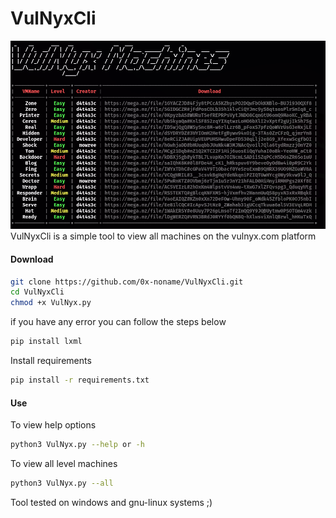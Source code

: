 # VulNyxCli
![](/vm-cli.png)
VulNyxCli is a simple tool to view all machines on the vulnyx.com platform
#### Download
```bash
git clone https://github.com/0x-noname/VulNyxCli.git
cd VulNyxCli
chmod +x VulNyx.py
```

if you have any error you can follow the steps below
```bash
pip install lxml
```

Install requirements 
```bash
pip install -r requirements.txt
```

#### Use

To view help options
```bash
python3 VulNyx.py --help or -h
```
To view all level machines
```bash
python3 VulNyx.py --all
```
Tool tested on windows and gnu-linux systems ;)
